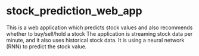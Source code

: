 # stock_prediction_web_app

This is a web application which predicts stock values and also recommends whether to buy/sell/hold a stock
The application is streaming stock data per minute, and it also uses historical stock data. It is using a neural network (RNN) to predict the stock value.

